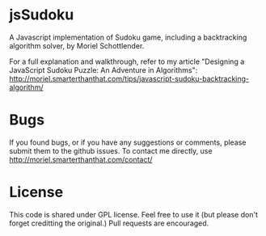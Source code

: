 jsSudoku
========

A Javascript implementation of Sudoku game, including a backtracking algorithm solver, by Moriel Schottlender.

For a full explanation and walkthrough, refer to my article "Designing a JavaScript Sudoku Puzzle: An Adventure in Algorithms": http://moriel.smarterthanthat.com/tips/javascript-sudoku-backtracking-algorithm/

Bugs
====
If you found bugs, or if you have any suggestions or comments, please submit them to the github issues. To contact me directly, use http://moriel.smarterthanthat.com/contact/

License
=======
This code is shared under GPL license. Feel free to use it (but please don't forget creditting the original.) Pull requests are encouraged.
